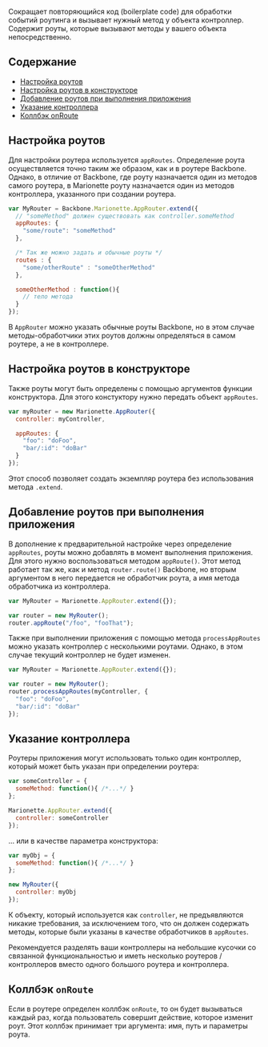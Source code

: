 Сокращает повторяющийся код (boilerplate code) для обработки событий роутинга и
вызывает нужный метод у объекта контроллер. Содержит роуты, которые вызывают
методы у вашего объекта непосредственно. 

## Содержание

* [Настройка роутов](#configure-routes)
* [Настройка роутов в конструкторе](#configure-routes-in-constructor)
* [Добавление роутов при выполнения приложения](#add-routes-at-runtime)
* [Указание контроллера](#specify-a-controller)
* [Коллбэк onRoute](#onroute)

## <a name="configure-routes"></a> Настройка роутов

Для настройки роутера используется `appRoutes`. Определение роута осуществляется точно таким же образом, как и в роутере Backbone.
Однако, в отличие от Backbone, где роуту назначается один из методов самого роутера, в Marionette роуту назначается один из методов контроллера, указанного при создании роутера.  

```js
var MyRouter = Backbone.Marionette.AppRouter.extend({
  // "someMethod" должен существовать как controller.someMethod
  appRoutes: {
    "some/route": "someMethod"
  },

  /* Так же можно задать и обычные роуты */
  routes : {
    "some/otherRoute" : "someOtherMethod"
  },

  someOtherMethod : function(){
    // тело метода
  }
});
```

В `AppRouter` можно указать обычные роуты Backbone, но в этом случае методы-обработчики этих роутов должны определяться в самом роутере, а не в контроллере.

## <a name="configure-routes-in-constructor"></a> Настройка роутов в конструкторе

Также роуты могут быть определены с помощью аргументов функции конструктора.
Для этого констуктору нужно передать объект `appRoutes`.

```js
var myRouter = new Marionette.AppRouter({
  controller: myController,

  appRoutes: {
    "foo": "doFoo",
    "bar/:id": "doBar"
  }
});
```

Этот способ позволяет создать экземпляр роутера без использования
метода `.extend`.

## <a name="add-routes-at-runtime"></a> Добавление роутов при выполнения приложения

В дополнение к предварительной настройке через определение `appRoutes`,
роуты можно добавлять в момент выполнения приложения. Для этого нужно
воспользоваться методом `appRoute()`. Этот метод работает так же, как и
метод `router.route()` Backbone, но вторым аргументом в него передается
не обработчик роута, а имя метода обработчика из контроллера.

```js
var MyRouter = Marionette.AppRouter.extend({});

var router = new MyRouter();
router.appRoute("/foo", "fooThat");
```

Также при выполнении приложения с помощью метода `processAppRoutes` можно указать
контроллер с несколькими роутами. Однако, в этом случае текущий контроллер не будет
изменен.

```js
var MyRouter = Marionette.AppRouter.extend({});

var router = new MyRouter();
router.processAppRoutes(myController, {
  "foo": "doFoo",
  "bar/:id": "doBar"
});
```

## <a name="specify-a-controller"></a> Указание контроллера

Роутеры приложения могут использовать только один контроллер,
который может быть указан при определении роутера:

```js
var someController = {
  someMethod: function(){ /*...*/ }
};

Marionette.AppRouter.extend({
  controller: someController
});
```

... или в качестве параметра конструктора:

```js
var myObj = {
  someMethod: function(){ /*...*/ }
};

new MyRouter({
  controller: myObj
});
```

К объекту, который используется как `controller`, не предъявляются никакие
требования, за исключением того, что он должен содержать методы, которые были
указаны в качестве обработчиков в `appRoutes`.

Рекомендуется разделять ваши контроллеры на небольшие кусочки со связанной
функциональностью и иметь несколько роутеров / контроллеров вместо одного
большого роутера и контроллера.

## <a name="onroute"></a> Коллбэк `onRoute`

Если в роутере определен коллбэк `onRoute`, то он будет вызываться каждый раз,
когда пользователь совершит действие, которое изменит роут. Этот коллбэк
принимает три аргумента: имя, путь и параметры роута.